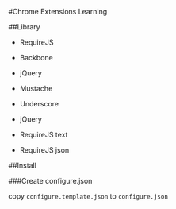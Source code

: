 #Chrome Extensions Learning

##Library

 - RequireJS
 - Backbone
 - jQuery
 - Mustache
 - Underscore
 - jQuery

 - RequireJS text
 - RequireJS json

##Install

###Create configure.json

  copy ``configure.template.json`` to ``configure.json``